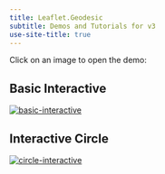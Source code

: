 ```yaml
---
title: Leaflet.Geodesic
subtitle: Demos and Tutorials for v3
use-site-title: true
---
```


Click on an image to open the demo:

## Basic Interactive

[![basic-interactive](../img/basic-interactive.png)](basic-interactive.html)

## Interactive Circle

[![circle-interactive](../img/circle-interactive.png)](circle-interactive.html)
